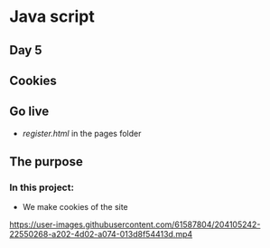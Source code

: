 # Java script 
## Day 5 
## Cookies

## Go live
- *register.html* in the pages folder

## The purpose
### In this project:
- We make cookies of the site

https://user-images.githubusercontent.com/61587804/204105242-22550268-a202-4d02-a074-013d8f54413d.mp4

